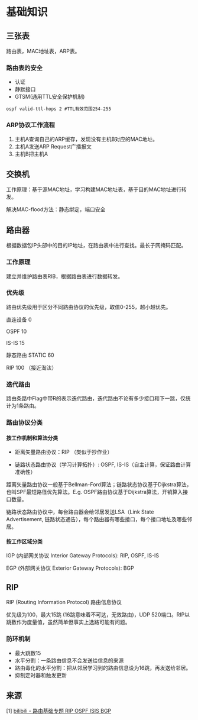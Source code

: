 # 基础知识

## 三张表

路由表，MAC地址表，ARP表。

### 路由表的安全

* 认证
* 静默接口
* GTSM(通用TTL安全保护机制)

```
ospf valid-ttl-hops 2 #TTL有效范围254-255
```

### ARP协议工作流程

1. 主机A查询自己的ARP缓存，发现没有主机B对应的MAC地址。
2. 主机A发送ARP Request广播报文
3. 主机B把主机A

## 交换机

工作原理：基于源MAC地址，学习构建MAC地址表，基于目的MAC地址进行转发。

解决MAC-flood方法：静态绑定，端口安全

## 路由器

根据数据包IP头部中的目的IP地址，在路由表中进行查找。最长子网掩码匹配。

### 工作原理

建立并维护路由表RIB，根据路由表进行数据转发。

### 优先级

路由优先级用于区分不同路由协议的优先级，取值0-255，越小越优先。

直连设备 0

OSPF 10

IS-IS 15

静态路由 STATIC 60

RIP 100 （接近淘汰）

### 迭代路由

路由条路中Flag中带R的表示迭代路由，迭代路由不论有多少接口和下一跳，仅统计为1条路由。

### 路由协议分类

#### 按工作机制和算法分类

* 距离矢量路由协议：RIP （类似于抄作业）

* 链路状态路由协议（学习计算拓扑）: OSPF, IS-IS（自主计算，保证路由计算准确性）

距离矢量路由协议一般基于Bellman-Ford算法；链路状态协议基于Dijkstra算法，也叫SPF最短路径优先算法。E.g. OSPF路由协议基于Dijkstra算法，开销算入接口数量。

链路状态路由协议中，每台路由器会给邻居发送LSA（Link State Advertisement, 链路状态通告），每个路由器有哪些接口，每个接口地址及哪些邻居。

#### 按工作区域分类

IGP (内部网关协议 Interior Gateway Protocols): RIP, OSPF, IS-IS

EGP (外部网关协议 Exterior Gateway Protocols): BGP

## RIP 

RIP (Routing Information Protocol) 路由信息协议

优先级为100，最大15跳 (16跳意味着不可达，无效路由)，UDP 520端口。RIP以跳数作为度量值，虽然简单但事实上选路可能有问题。

### 防环机制

* 最大跳数15
* 水平分割：一条路由信息不会发送给信息的来源
* 路由毒化的水平分割：把从邻居学习到的路由信息设为16跳，再发送给邻居。
* 抑制定时器和触发更新

## 来源

[1] [bilibili - 路由基础专题 RIP OSPF ISIS BGP](https://www.bilibili.com/video/BV1gM4m117Yh)

